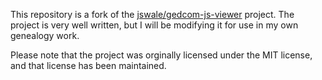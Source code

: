 This repository is a fork of the [jswale/gedcom-js-viewer](https://github.com/jswale/gedcom-js-viewer) project.  The project
is very well written, but I will be modifying it for use in my own genealogy work.

Please note that the project was orginally licensed under the MIT license, and that license has been maintained.

